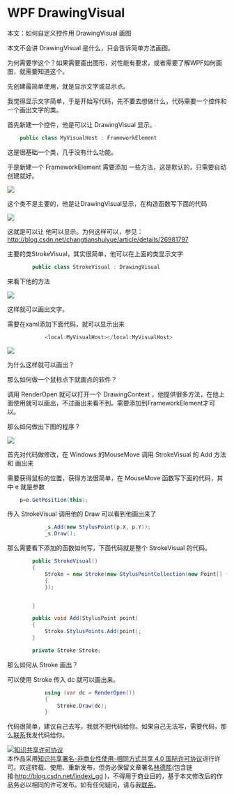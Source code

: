 
# WPF DrawingVisual

本文：如何自定义控件用 DrawingVisual 画图

<!--more-->


<!-- CreateTime:2018/8/10 19:16:53 -->

<!-- csdn -->

本文不会讲 DrawingVisual 是什么，只会告诉简单方法画图。

为何需要学这个？如果需要画出图形，对性能有要求，或者需要了解WPF如何画图，就需要知道这个。

先创建最简单使用，就是显示文字或显示点。

我觉得显示文字简单，于是开始写代码，先不要去想做什么，代码需要一个控件和一个画出文字的类。

首先新建一个控件，他是可以让 DrawingVisual 显示。


```csharp
    public class MyVisualHost : FrameworkElement
```

这是很基础一个类，几乎没有什么功能。

于是新建一个  FrameworkElement  需要添加 一些方法，这是默认的，只需要自动创建就好。

![](http://image.acmx.xyz/AwCCAwMAItoFAMV%2BBQA28wYAAQAEAK4%2BAQBmQwIAaOgJAOjZ%2F2017323102952.jpg)

这个类不是主要的，他是让DrawingVisual显示，在构造函数写下面的代码

![](http://image.acmx.xyz/AwCCAwMAItoFAMV%2BBQA28wYAAQAEAK4%2BAQBmQwIAaOgJAOjZ%2F2017323103719.jpg)


这就是可以让 他可以显示。为何这样可以，参见：http://blog.csdn.net/changtianshuiyue/article/details/26981797

主要的类StrokeVisual，其实很简单，他可以在上面的类显示文字


```csharp
        public class StrokeVisual : DrawingVisual

```
来看下他的方法 

![](http://image.acmx.xyz/AwCCAwMAItoFAMV%2BBQA28wYAAQAEAK4%2BAQBmQwIAaOgJAOjZ%2F201732310406.jpg)

这样就可以画出文字。

需要在xaml添加下面代码，就可以显示出来


```csharp
            <local:MyVisualHost></local:MyVisualHost>

```


![](http://image.acmx.xyz/AwCCAwMAItoFAMV%2BBQA28wYAAQAEAK4%2BAQBmQwIAaOgJAOjZ%2F201732310419.jpg)

为什么这样就可以画出？

那么如何做一个鼠标点下就画点的软件？

调用 RenderOpen 就可以打开一个 DrawingContext ，他提供很多方法，在他上面使用就可以画出，不过画出来看不到。需要添加到FrameworkElement才可以。

那么如何做出下图的程序？

![](http://image.acmx.xyz/AwCCAwMAItoFAMV%2BBQA28wYAAQAEAK4%2BAQBmQwIAaOgJAOjZ%2F2017%25E5%25B9%25B43%25E6%259C%258823%25E6%2597%25A5%2520112045.gif)

首先对代码做修改，在 Windows 的MouseMove 调用 StrokeVisual 的 Add 方法和 画出来

需要获得鼠标的位置，获得方法很简单，在 MouseMove 函数写下面的代码，其中 e 就是参数


```csharp
    p=e.GetPosition(this);
```

传入 StrokeVisual 调用他的 Draw 可以看到他画出来了


```csharp
            _s.Add(new StylusPoint(p.X, p.Y));
            _s.Draw();
```

那么需要看下添加的函数如何写，下面代码就是整个 StrokeVisual 的代码。

```csharp
        public StrokeVisual()
        {
            Stroke = new Stroke(new StylusPointCollection(new Point[] { new Point(10, 10), }), new DrawingAttributes()
            {
            });


        }

        public void Add(StylusPoint point)
        {
            Stroke.StylusPoints.Add(point);
        }

        private Stroke Stroke;
```
那么如何从 Stroke 画出？

可以使用 Stroke 传入 dc 就可以画出来。


```csharp
            using (var dc = RenderOpen())
            {
                Stroke.Draw(dc);
            }
```

代码很简单，建议自己去写，我就不把代码给你。如果自己无法写，需要代码，那么[联系](mailto:lindexi_gd@163.com)我发代码给你。





<a rel="license" href="http://creativecommons.org/licenses/by-nc-sa/4.0/"><img alt="知识共享许可协议" style="border-width:0" src="https://licensebuttons.net/l/by-nc-sa/4.0/88x31.png" /></a><br />本作品采用<a rel="license" href="http://creativecommons.org/licenses/by-nc-sa/4.0/">知识共享署名-非商业性使用-相同方式共享 4.0 国际许可协议</a>进行许可。欢迎转载、使用、重新发布，但务必保留文章署名[林德熙](http://blog.csdn.net/lindexi_gd)(包含链接:http://blog.csdn.net/lindexi_gd )，不得用于商业目的，基于本文修改后的作品务必以相同的许可发布。如有任何疑问，请与我[联系](mailto:lindexi_gd@163.com)。